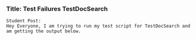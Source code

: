 ### Title: Test Failures TestDocSearch 
```
Student Post:
Hey Everyone, I am trying to run my test script for TestDocSearch and am getting the output below.

